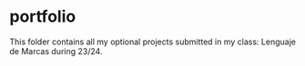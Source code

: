 # portfolio
This folder contains all my optional projects submitted in my class: Lenguaje de Marcas
during 23/24.
